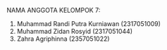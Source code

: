 NAMA ANGGOTA KELOMPOK 7:
1. Muhammad Randi Putra Kurniawan (2317051009)
2. Muhammad Zidan Rosyid (2317051044)
3. Zahra Agriphinna (2357051022)
